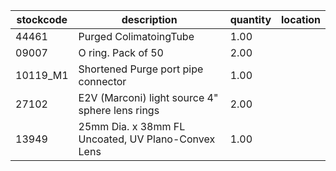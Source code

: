 |stockcode|description|quantity|location|
|---------|-----------|--------|--------|
|44461|Purged ColimatoingTube|1.00||
|09007|O ring.  Pack of 50|2.00||
|10119_M1|Shortened Purge port pipe connector|1.00||
|27102|E2V (Marconi) light source 4" sphere lens rings|2.00||
|13949|25mm Dia. x 38mm FL Uncoated, UV Plano-Convex Lens|1.00||
